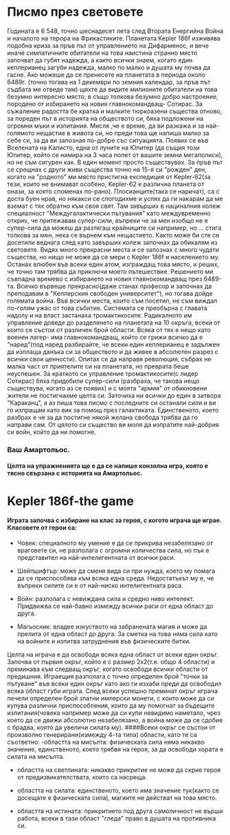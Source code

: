 # Писмо през световете
Годината е 6 548, точно шеснадесет лета след Втората Енергийна Война и началото на терора на Фрикастиките. Планетата Kepler 186f
изживява подобна криза за пръв път от управлението на Дифарменос, и вече иначе симпатичните обитатели на това наистина странно 
място започват да губят надежда, а както всички знаем, когато един кеплерианец загуби надежда, малко по малко и душата му почва да 
гасне. Ако можеше да се пренесете на планетата в периода около 6489г. (точно тогава на 1 декември по земния календар, за пръв път
съдбата ме отведе там) щяхте да видите милионите обитатели на това безумно интересно място, в също толкова безумно добро настроение,
породено от избирането на новия главнокомандващ- Сотирас. За съжаление радостта бе кратка и малките тюркоазени същества отново, за
пореден път в историята на обществото си, бяха подложени на огромни мъки и изпитания.
Мисля ,че е време, да ви разкажа и за най-голямото нещастие в живота си, но преди това ще напиша малко за себе си, за да ви 
запозная по-добре със ситуацията. Появих се във Вселената на Калисто, една от луните на Юпитер (да същия този Юпитер, който се 
намира на 3 часа полет от вашите земни мегаполиси), но не съм сигурен как. В един момент просто съществувах. За пръв път се 
срещнах с други живи същества точно на 15-я си "рожден" ден, когато на "родното" ми място пристигна експедиция от Kepler-62(за тези,
които не внимават особено, Kepler-62 e различна планета от онази, за която споменах по-рано). Плосианците(така се наричат), са с 
доста буен нрав, но някакси се спогодихме и успях да ги накарам да ме вземат с тях обратно към своя свят. Там завърших в нациналния
колеж специалност "Междугалактически пътувания" като междувременно открих, че притежавам супер-сили, въпреки че за мен изобщо не е
супер-сила да можеш да разтягаш крайниците си например, но ... стига толкова за мен, нека се върнем към нещастието. Както може би 
сте се досетили веднага след като завърших колеж започнах да обикалям из световете. Видях много прекрасни места и се запознах с
много чудати същества, но нищо не може да се мери с Kepler 186f и населението му. Останах влюбен във всеки един атом, изграждащ
това място, и реших, че точно там трябва да приключи моето пътешествие. Решението ми съвпадна времево с избирането на новия
главнокомандващ през 6489-та. Всичко вървеше прекрасно(даже станах професор и започнах да преподавам в "Кеплерския свободен
университет"), но тогава дойде голямата война. Във всички места, които съм посетил, не съм виждал по-голям ужас от това събитие.
Системата се преобърна с главата надолу и на власт застанаха тромактикосите. Радикалното им управление доведе до разделянето на
планетата на 10 окръга, всеки от които се състои от различен брой области. Всяка от тях е нещо като военен лагер- има
главнокомандващ, който се грижи всичко да е "наред"(под наред разбирайте, че всеки един кеплерианец е задължен да изплаща 
данъка си за обществото и да живее в абсолютен разрез с всички свои ценности). Опитах се да направя революция, събрах не малка
част от приятелите си на планетата, но преврата беше неуспешен. За краткото си управление тромактикосите(с лидер Сотирас) бяха
придобили супер-сили (разбраха, че такова нещо съществува, когато аз се появих) и с моята "армия" от обикновени жители не 
постигнахме целта си. Заточиха ни всички до един в затвора "Караканц", а аз пиша това писмо с последните си останали сили и ви
го изпращам като вик за помощ през галактиката. Единственото, което разбрах е че за да постигне някой желана свобода трябва да 
го направи сам. От цялото си същество ви моля да изпратите най-добрия си войн, който да ни помогне.

### Ваш Амартольос.


#### Целта на упражненията ще е да се напише конзолна игра, която е тясно свързана с историята на Амартольос.



# Kepler 186f-the game

#### Играта започва с избиране на клас за героя, с когото играча ще играе. Класовете от герои са:

- Човек: специалното му умение е да се прикрива незабелязано от враговете си, не разполага с огромни количества сила, но пък е  представител на най-интелигентната от всички раси.

- Шейпшифтър: може да сменя вида си при нужда, което му помага да се приспособява към всяка една среда. Недостатъкът му е, че въпреки силите си е от най-ниско интелигентната раса.

- Войн: разполага с невиждана сила и средно ниво интелект. Придвижва се най-бавно измежду всички раси от една област до друга.

- Магьосник: владее изкуството на забранената магия и може да прелита от една област до друга. За сметка на това няма сила като на войните и изпитва затруднения във физическите битки.

Целта на играча е да освободи всяка една област от всеки един окръг. Започва от първия окръг, който е с размер 2х2(т.е. общо 4 области) и преминава към следващ окръг, когато освободи всички области от предишния. Играещия разполага с точно определен брой "точки за пътуване" във всеки един окръг като ако ги изхаби преди да освободил всяка област губи играта.
След всеки успешно преминат окръг играча печели определен брой златни имперски монети, с които може да си купува различни приспособления, които да му помогнат за бъдещите изпитания(човека например може да си купи невидимо наметало, чрез което да се движи абсолютно незабелязано, а война може да се сдобие с брадва, която да
увеличи силата му).
####Всеки окръг се състои от произволно генерирани(измежду 4-та типа) области, като те са съответно:
-областта на мисълта: физическата сила няма никакво значение, единственото, което трябвя на героя, за да освободи хората е силата на мисълта.

- областта на светлината: никакво прикритие не може да скрие героя от предизвикателствата, които са насреща.

- областта на силата: единственото, което има значение тук(както се досещате е физическата сила), магиите не действат на това място.

- областта на истината: прикритието под друга самоличност не върши работа, всеки в тази област "гледа" право в душата на противника си.
